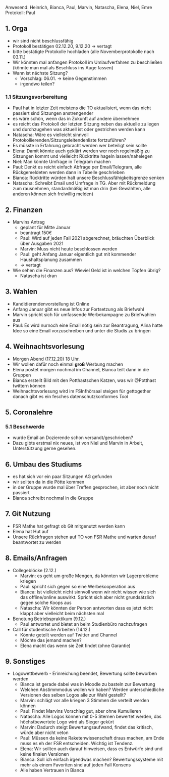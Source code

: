 ---
---

Anwesend: Heinrich, Bianca, Paul, Marvin, Natascha, Elena, Niel, Emre  
Protokoll: Paul

## 1. Orga

- wir sind nicht beschlussfähig
- Protokoll bestätigen 02.12.20, 9.12.20 -> vertagt
- bitte bestätigte Protokolle hochladen (alle Novemberprotokolle nach 03.11.)
- Wir könnten mal anfangen Protokoll im Umlaufverfahren zu beschließen (könnte man mal als Beschluss ins Auge fassen)
- Wann ist nächste Sitzung?
  - Vorschlag: 06.01. -> keine Gegenstimmen
  - irgendwo teilen?

### 1.1 Sitzungsvorbereitung

- Paul hat in letzter Zeit meistens die TO aktualisiert, wenn das nicht passiert sind Sitzungen anstrengender
- es wäre schön, wenn das in Zukunft auf andere übernehmen
- es reicht das Protokoll der letzten Sitzung neben das aktuelle zu legen und durchzugehen was aktuell ist oder gestrichen werden kann
- Natascha: Wäre es vielleicht sinnvoll Protokollierenden/Sitzungsleitendenliste fortzuführen?
- Es müsste in Erfahrung gebracht werden wer beteiligt sein sollte
- Elena: Damit könnte auch geklärt werden wer noch regelmäßig zu Sitzungen kommt und vielleicht Rücktritte hageln lassen/nahelegen
- Niel: Man könnte Umfrage in Telegram machen
- Paul: Denkt es reicht einfach Abfrage per Email/Telegram, alle Rückgemeldeten werden dann in Tabelle geschrieben
- Bianca: Rücktritte würden halt unsere Beschlussfähigkeitsgrenze senken
- Natascha: Schreibt Email und Umfrage in TG. Aber mit Rückmeldung zum rausnehmen, standardmäßig ist man drin (bei Gewählten, alle anderen können sich freiwillig melden)

## 2. Finanzen

- Marvins Antrag
  - geplant für Mitte Januar
  - beantragt 150€
  - Paul: Wird auf jeden Fall 2021 abgerechnet, bräuchten Überblick über Ausgaben 2021
  - Marvin: Muss nicht heute beschlossen werden
  - Paul: geht Anfang Januar eigentlich gut mit kommender Haushaltsplanung zusammen
  - -> vertagt
- Wie sehen die Finanzen aus? Wieviel Geld ist in welchen Töpfen übrig?
  - Natascha ist dran

## 3. Wahlen

- Kandidierendenvorstellung ist Online
- Anfang Januar gibt es neue Infos zur Fortsetzung als Briefwahl
- Marvin spricht sich für umfassende Werbekampagne zu Briefwahlen aus
- Paul: Es wird nurnoch eine Email nötig sein zur Beantragung, Alina hatte Idee so eine Email vorzuschreiben und unter die Studis zu bringen

## 4. Weihnachtsvorlesung

- Morgen Abend (17.12.20) 18 Uhr.
- Wir wollen dafür noch einmal **groß** Werbung machen
- Elena postet morgen nochmal im Channel, Bianca teilt dann in die Gruppen
- Bianca erstellt Bild mit den Potthastschen Katzen, was wir @Potthast twittern können
- Weihnachtsvorlesung wird im FSInfhörsaal steigen für gettogether danach gibt es ein fesches datenschutzkonformes _Tool_

## 5. Coronalehre

### 5.1 Beschwerde

- wurde Email an Dozierende schon versandt/geschrieben?
- Dazu gibts erstmal nix neues, ist von Niel und Marvin in Arbeit, Unterstützung gerne gesehen.

## 6. Umbau des Studiums

- es hat sich vor ein paar Sitzungen AG gefunden
- wir sollten da in die Pötte kommen
- in der Gruppe wurde mal über Treffen gesprochen, ist aber noch nicht passiert
- Bianca schreibt nochmal in die Gruppe

## 7. Git Nutzung

- FSR Mathe hat gefragt ob Git mitgenutzt werden kann
- Elena hat Hut auf
- Unsere Rückfragen stehen auf TO von FSR Mathe und warten darauf beantwortet zu werden

## 8. Emails/Anfragen

- Collegeblöcke (2.12.)
  - Marvin: es geht um große Mengen, da könnten wir Lagerprobleme kriegen
  - Paul: spricht sich gegen so eine Werbekooperation aus
  - Bianca: Ist vielleicht nicht sinnvoll wenn wir nicht wissen wie sich das offline/online auswirkt. Spricht sich aber nicht grundsätzlich gegen solche Koops aus
  - Natascha: Wir könnten der Person antworten dass es jetzt nicht klappt aber vielleicht beim nächsten mal
- Benotung Betriebspraktikum (9.12.)
  - Paul antwortet und bietet an beim Studienbüro nachzufragen
- Call für studentische Arbeiten (14.12.)
  - Könnte geteilt werden auf Twitter und Channel
  - Möchte das jemand machen?
  - Elena macht das wenn sie Zeit findet (ohne Garantie)

## 9. Sonstiges

- Logowettbewerb - Erinreichung beendet, Bewertung sollte beworben werden
  - Bianca ist gerade dabei was in Moodle zu basteln zur Bewertung
  - Welchen Abstimmmodus wollen wir haben? Werden unterschiedliche Versionen des selben Logos alle zur Wahl gestellt?
  - Marvin: schlägt vor alle kriegen 3 Stimmen die verteilt werden können
  - Paul: Findet Marvins Vorschlag gut, aber ohne Kumulieren
  - Natascha: Alle Logos können mit 0-5 Sternen bewertet werden, das höchstbewertete Logo wird als Sieger gekürt
  - Marvin: Dadurch steigt Bewertungsaufwand, findet das kritisch, würde aber nicht veton
  - Paul: Müssen da keine Raketenwissenschaft draus machen, am Ende muss es eh der FSR entscheiden. Wichtig ist Tendenz.
  - Elena: Wir sollten auch darauf hinweisen, dass es Entwürfe sind und keine finalen Versionen
  - Bianca: Soll ich einfach irgendwas machen? Bewertungssysteme mit mehr als einem Favoriten sind auf jeden Fall Konsens
  - Alle haben Vertrauen in Bianca
